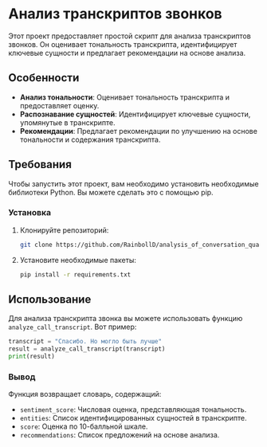 # Анализ транскриптов звонков

Этот проект предоставляет простой скрипт для анализа транскриптов звонков. Он оценивает тональность транскрипта, идентифицирует ключевые сущности и предлагает рекомендации на основе анализа.

## Особенности

- **Анализ тональности**: Оценивает тональность транскрипта и предоставляет оценку.
- **Распознавание сущностей**: Идентифицирует ключевые сущности, упомянутые в транскрипте.
- **Рекомендации**: Предлагает рекомендации по улучшению на основе тональности и содержания транскрипта.

## Требования

Чтобы запустить этот проект, вам необходимо установить необходимые библиотеки Python. Вы можете сделать это с помощью pip.

### Установка

1. Клонируйте репозиторий:
   ```bash
   git clone https://github.com/RainbollD/analysis_of_conversation_quality.git
   ```

2. Установите необходимые пакеты:
   ```bash
   pip install -r requirements.txt
   ```

## Использование

Для анализа транскрипта звонка вы можете использовать функцию `analyze_call_transcript`. Вот пример:

```python
transcript = "Спасибо. Но могло быть лучше"
result = analyze_call_transcript(transcript)
print(result)
```

### Вывод

Функция возвращает словарь, содержащий:
- `sentiment_score`: Числовая оценка, представляющая тональность.
- `entities`: Список идентифицированных сущностей в транскрипте.
- `score`: Оценка по 10-балльной шкале.
- `recommendations`: Список предложений на основе анализа.